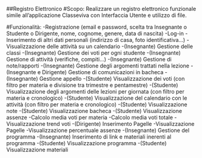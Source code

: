 ##Registro Elettronico
#Scopo:
Realizzare un registro elettronico funzionale simile all’applicazione Classeviva con Interfaccia Utente e utilizzo di file.

#Funzionalità:
-Registrazione (email e password, scelta tra Insegnante o Studente o Dirigente, nome, cognome, genere, data di nascita)
-Log-in
-Inserimento di altri dati personali (indirizzo di casa, foto identificativa…)
-Visualizzazione delle attività su un calendario
-(Insegnante) Gestione delle classi
-(Insegnante) Gestione dei voti per ogni studente
-(Insegnante) Gestione di attività (verifiche, compiti…)
-(Insegnante) Gestione di note/rapporti
-(Insegnante) Gestione degli argomenti trattati nella lezione
-(Insegnante e Dirigente) Gestione di comunicazioni in bacheca
-(Insegnante) Gestione appello
-(Studente) Visualizzazione dei voti (con filtro per materia e divisione tra trimestre e pentamestre)
-(Studente) Visualizzazione degli argomenti delle lezioni per giornata (con filtro per materia e cronologico)
-(Studente) Visualizzazione del calendario con le attività (con filtro per materia e cronologico)
-(Studente) Visualizzazione note
-(Studente) Visualizzazione bacheca
-(Studente) Visualizzazione assenze
-Calcolo media voti per materia
-Calcolo media voti totale
-Visualizzazione trend voti
-(Dirigente) Inserimento Pagelle
-Visualizzazione Pagelle
-Visualizzazione percentuale assenze
-(Insegnante) Gestione del programma
-(Insegnante) Inserimento di link e materiali inerenti al programma
-(Studente) Visualizzazione programma
-(Studente) Visualizzazione materiali
